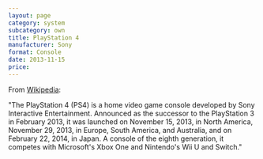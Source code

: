 ```yaml
---
layout: page
category: system
subcategory: own
title: PlayStation 4
manufacturer: Sony
format: Console
date: 2013-11-15
price:
---
```


From [Wikipedia](https://en.wikipedia.org/wiki/PlayStation_4):

"The PlayStation 4 (PS4) is a home video game console developed by Sony Interactive Entertainment. Announced as the successor to the PlayStation 3 in February 2013, it was launched on November 15, 2013, in North America, November 29, 2013, in Europe, South America, and Australia, and on February 22, 2014, in Japan. A console of the eighth generation, it competes with Microsoft's Xbox One and Nintendo's Wii U and Switch."
